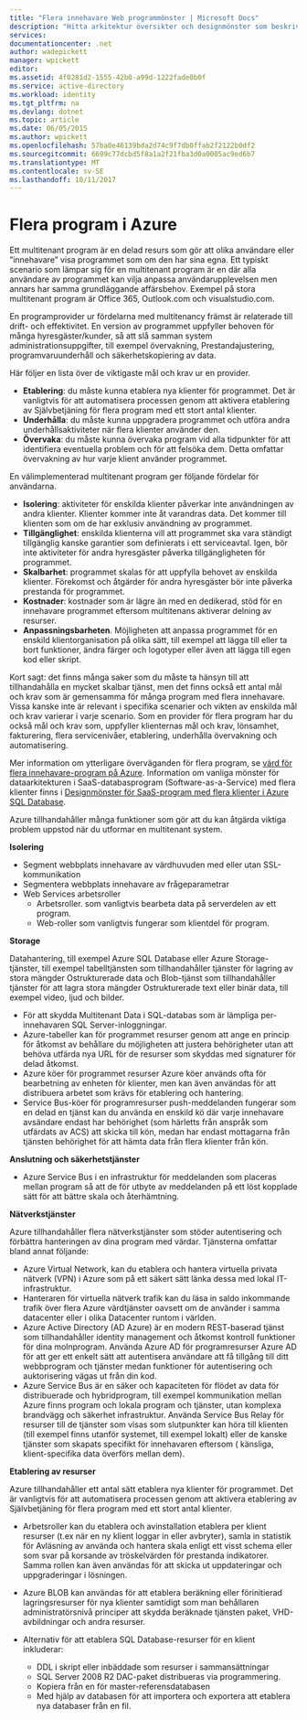 ```yaml
---
title: "Flera innehavare Web programmönster | Microsoft Docs"
description: "Hitta arkitektur översikter och designmönster som beskriver hur du implementerar ett webbprogram med flera innehavare i Azure."
services: 
documentationcenter: .net
author: wadepickett
manager: wpickett
editor: 
ms.assetid: 4f0281d2-1555-42b0-a99d-1222fade0b0f
ms.service: active-directory
ms.workload: identity
ms.tgt_pltfrm: na
ms.devlang: dotnet
ms.topic: article
ms.date: 06/05/2015
ms.author: wpickett
ms.openlocfilehash: 57ba0e46139bda2d74c9f7db0ffab2f2122b0df2
ms.sourcegitcommit: 6699c77dcbd5f8a1a2f21fba3d0a0005ac9ed6b7
ms.translationtype: MT
ms.contentlocale: sv-SE
ms.lasthandoff: 10/11/2017
---
```

# <a name="multitenant-applications-in-azure"></a>Flera program i Azure
Ett multitenant program är en delad resurs som gör att olika användare eller ”innehavare” visa programmet som om den har sina egna. Ett typiskt scenario som lämpar sig för en multitenant program är en där alla användare av programmet kan vilja anpassa användarupplevelsen men annars har samma grundläggande affärsbehov. Exempel på stora multitenant program är Office 365, Outlook.com och visualstudio.com.

En programprovider ur fördelarna med multitenancy främst är relaterade till drift- och effektivitet. En version av programmet uppfyller behoven för många hyresgäster/kunder, så att slå samman system administrationsuppgifter, till exempel övervakning, Prestandajustering, programvaruunderhåll och säkerhetskopiering av data.

Här följer en lista över de viktigaste mål och krav ur en provider.

* **Etablering**: du måste kunna etablera nya klienter för programmet.  Det är vanligtvis för att automatisera processen genom att aktivera etablering av Självbetjäning för flera program med ett stort antal klienter.
* **Underhålla**: du måste kunna uppgradera programmet och utföra andra underhållsaktiviteter när flera klienter använder den.
* **Övervaka**: du måste kunna övervaka program vid alla tidpunkter för att identifiera eventuella problem och för att felsöka dem. Detta omfattar övervakning av hur varje klient använder programmet.

En välimplementerad multitenant program ger följande fördelar för användarna.

* **Isolering**: aktiviteter för enskilda klienter påverkar inte användningen av andra klienter. Klienter kommer inte åt varandras data. Det kommer till klienten som om de har exklusiv användning av programmet.
* **Tillgänglighet**: enskilda klienterna vill att programmet ska vara ständigt tillgänglig kanske garantier som definierats i ett serviceavtal. Igen, bör inte aktiviteter för andra hyresgäster påverka tillgängligheten för programmet.
* **Skalbarhet**: programmet skalas för att uppfylla behovet av enskilda klienter. Förekomst och åtgärder för andra hyresgäster bör inte påverka prestanda för programmet.
* **Kostnader**: kostnader som är lägre än med en dedikerad, stöd för en innehavare programmet eftersom multitenans aktiverar delning av resurser.
* **Anpassningsbarheten**. Möjligheten att anpassa programmet för en enskild klientorganisation på olika sätt, till exempel att lägga till eller ta bort funktioner, ändra färger och logotyper eller även att lägga till egen kod eller skript.

Kort sagt: det finns många saker som du måste ta hänsyn till att tillhandahålla en mycket skalbar tjänst, men det finns också ett antal mål och krav som är gemensamma för många program med flera innehavare. Vissa kanske inte är relevant i specifika scenarier och vikten av enskilda mål och krav varierar i varje scenario. Som en provider för flera program har du också mål och krav som, uppfyller klienternas mål och krav, lönsamhet, fakturering, flera servicenivåer, etablering, underhålla övervakning och automatisering.

Mer information om ytterligare överväganden för flera program, se [värd för flera innehavare-program på Azure][Hosting a Multi-Tenant Application on Azure]. Information om vanliga mönster för dataarkitekturen i SaaS-databasprogram (Software-as-a-Service) med flera klienter finns i [Designmönster för SaaS-program med flera klienter i Azure SQL Database](sql-database/sql-database-design-patterns-multi-tenancy-saas-applications.md). 

Azure tillhandahåller många funktioner som gör att du kan åtgärda viktiga problem uppstod när du utformar en multitenant system.

**Isolering**

* Segment webbplats innehavare av värdhuvuden med eller utan SSL-kommunikation
* Segmentera webbplats innehavare av frågeparametrar
* Web Services arbetsroller
  * Arbetsroller. som vanligtvis bearbeta data på serverdelen av ett program.
  * Web-roller som vanligtvis fungerar som klientdel för program.

**Storage**

Datahantering, till exempel Azure SQL Database eller Azure Storage-tjänster, till exempel tabelltjänsten som tillhandahåller tjänster för lagring av stora mängder Ostrukturerade data och Blob-tjänst som tillhandahåller tjänster för att lagra stora mängder Ostrukturerade text eller binär data, till exempel video, ljud och bilder.

* För att skydda Multitenant Data i SQL-databas som är lämpliga per-innehavaren SQL Server-inloggningar.
* Azure-tabeller kan för programmet resurser genom att ange en princip för åtkomst av behållare du möjligheten att justera behörigheter utan att behöva utfärda nya URL för de resurser som skyddas med signaturer för delad åtkomst.
* Azure köer för programmet resurser Azure köer används ofta för bearbetning av enheten för klienter, men kan även användas för att distribuera arbetet som krävs för etablering och hantering.
* Service Bus-köer för programresurser push-meddelanden fungerar som en delad en tjänst kan du använda en enskild kö där varje innehavare avsändare endast har behörighet (som härletts från anspråk som utfärdats av ACS) att skicka till kön, medan har endast mottagarna från tjänsten behörighet för att hämta data från flera klienter från kön.

**Anslutning och säkerhetstjänster**

* Azure Service Bus i en infrastruktur för meddelanden som placeras mellan program så att de för utbyte av meddelanden på ett löst kopplade sätt för att bättre skala och återhämtning.

**Nätverkstjänster**

Azure tillhandahåller flera nätverkstjänster som stöder autentisering och förbättra hanteringen av dina program med värdar. Tjänsterna omfattar bland annat följande:

* Azure Virtual Network, kan du etablera och hantera virtuella privata nätverk (VPN) i Azure som på ett säkert sätt länka dessa med lokal IT-infrastruktur.
* Hanteraren för virtuella nätverk trafik kan du läsa in saldo inkommande trafik över flera Azure värdtjänster oavsett om de använder i samma datacenter eller i olika Datacenter runtom i världen.
* Azure Active Directory (AD Azure) är en modern REST-baserad tjänst som tillhandahåller identity management och åtkomst kontroll funktioner för dina molnprogram. Använda Azure AD för programresurser Azure AD för att ger ett enkelt sätt att autentisera användare att få tillgång till ditt webbprogram och tjänster medan funktioner för autentisering och auktorisering vägas ut från din kod.
* Azure Service Bus är en säker och kapaciteten för flödet av data för distribuerade och hybridprogram, till exempel kommunikation mellan Azure finns program och lokala program och tjänster, utan komplexa brandvägg och säkerhet infrastruktur. Använda Service Bus Relay för resurser till de tjänster som visas som slutpunkter kan höra till klienten (till exempel finns utanför systemet, till exempel lokalt) eller de kanske tjänster som skapats specifikt för innehavaren eftersom ( känsliga, klient-specifika data överförs mellan dem).

**Etablering av resurser**

Azure tillhandahåller ett antal sätt etablera nya klienter för programmet. Det är vanligtvis för att automatisera processen genom att aktivera etablering av Självbetjäning för flera program med ett stort antal klienter.

* Arbetsroller kan du etablera och avinstallation etablera per klient resurser (t.ex när en ny klient loggar in eller avbryter), samla in statistik för Avläsning av använda och hantera skala enligt ett visst schema eller som svar på korsande av tröskelvärden för prestanda indikatorer. Samma rollen kan även användas för att skicka ut uppdateringar och uppgraderingar i lösningen.
* Azure BLOB kan användas för att etablera beräkning eller förinitierad lagringsresurser för nya klienter samtidigt som man behållaren administratörsnivå principer att skydda beräknade tjänsten paket, VHD-avbildningar och andra resurser.
* Alternativ för att etablera SQL Database-resurser för en klient inkluderar:
  
  * DDL i skript eller inbäddade som resurser i sammansättningar
  * SQL Server 2008 R2 DAC-paket distribueras via programmering.
  * Kopiera från en för master-referensdatabasen
  * Med hjälp av databasen för att importera och exportera att etablera nya databaser från en fil.

<!--links-->

[Hosting a Multi-Tenant Application on Azure]: http://msdn.microsoft.com/library/hh534480.aspx
[Designing Multitenant Applications on Azure]: http://msdn.microsoft.com/library/windowsazure/hh689716
